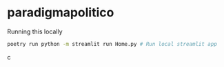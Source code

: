 # paradigmapolitico

Running this locally

```bash
poetry run python -m streamlit run Home.py # Run local streamlit app
```
c